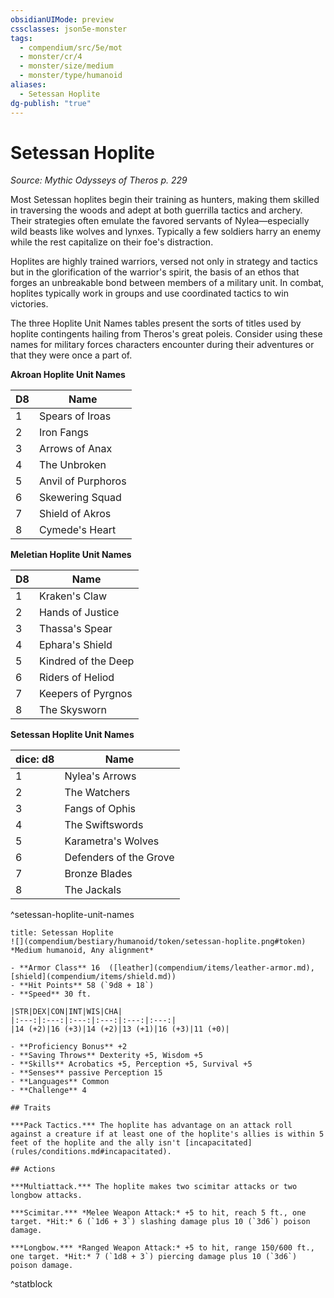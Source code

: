 ```yaml
---
obsidianUIMode: preview
cssclasses: json5e-monster
tags:
  - compendium/src/5e/mot
  - monster/cr/4
  - monster/size/medium
  - monster/type/humanoid
aliases:
  - Setessan Hoplite
dg-publish: "true"
---
```

# Setessan Hoplite
*Source: Mythic Odysseys of Theros p. 229*  

Most Setessan hoplites begin their training as hunters, making them skilled in traversing the woods and adept at both guerrilla tactics and archery. Their strategies often emulate the favored servants of Nylea—especially wild beasts like wolves and lynxes. Typically a few soldiers harry an enemy while the rest capitalize on their foe's distraction.

Hoplites are highly trained warriors, versed not only in strategy and tactics but in the glorification of the warrior's spirit, the basis of an ethos that forges an unbreakable bond between members of a military unit. In combat, hoplites typically work in groups and use coordinated tactics to win victories.

The three Hoplite Unit Names tables present the sorts of titles used by hoplite contingents hailing from Theros's great poleis. Consider using these names for military forces characters encounter during their adventures or that they were once a part of.

**Akroan Hoplite Unit Names**

| D8 | Name |
|----|------|
| 1 | Spears of Iroas |
| 2 | Iron Fangs |
| 3 | Arrows of Anax |
| 4 | The Unbroken |
| 5 | Anvil of Purphoros |
| 6 | Skewering Squad |
| 7 | Shield of Akros |
| 8 | Cymede's Heart |{ #akroan-hoplite-unit-names}


**Meletian Hoplite Unit Names**

| D8 | Name |
|----|------|
| 1 | Kraken's Claw |
| 2 | Hands of Justice |
| 3 | Thassa's Spear |
| 4 | Ephara's Shield |
| 5 | Kindred of the Deep |
| 6 | Riders of Heliod |
| 7 | Keepers of Pyrgnos |
| 8 | The Skysworn |{ #meletian-hoplite-unit-names}


**Setessan Hoplite Unit Names**

| dice: d8 | Name |
|----------|------|
| 1 | Nylea's Arrows |
| 2 | The Watchers |
| 3 | Fangs of Ophis |
| 4 | The Swiftswords |
| 5 | Karametra's Wolves |
| 6 | Defenders of the Grove |
| 7 | Bronze Blades |
| 8 | The Jackals |
^setessan-hoplite-unit-names

```ad-statblock
title: Setessan Hoplite
![](compendium/bestiary/humanoid/token/setessan-hoplite.png#token)
*Medium humanoid, Any alignment*

- **Armor Class** 16  ([leather](compendium/items/leather-armor.md), [shield](compendium/items/shield.md))
- **Hit Points** 58 (`9d8 + 18`)
- **Speed** 30 ft.

|STR|DEX|CON|INT|WIS|CHA|
|:---:|:---:|:---:|:---:|:---:|:---:|
|14 (+2)|16 (+3)|14 (+2)|13 (+1)|16 (+3)|11 (+0)|

- **Proficiency Bonus** +2
- **Saving Throws** Dexterity +5, Wisdom +5
- **Skills** Acrobatics +5, Perception +5, Survival +5
- **Senses** passive Perception 15
- **Languages** Common
- **Challenge** 4

## Traits

***Pack Tactics.*** The hoplite has advantage on an attack roll against a creature if at least one of the hoplite's allies is within 5 feet of the hoplite and the ally isn't [incapacitated](rules/conditions.md#incapacitated).

## Actions

***Multiattack.*** The hoplite makes two scimitar attacks or two longbow attacks.

***Scimitar.*** *Melee Weapon Attack:* +5 to hit, reach 5 ft., one target. *Hit:* 6 (`1d6 + 3`) slashing damage plus 10 (`3d6`) poison damage.

***Longbow.*** *Ranged Weapon Attack:* +5 to hit, range 150/600 ft., one target. *Hit:* 7 (`1d8 + 3`) piercing damage plus 10 (`3d6`) poison damage.
```
^statblock